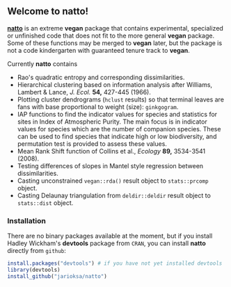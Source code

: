 ## Welcome to natto!

[**natto**](http://en.wikipedia.org/wiki/Nattō) is an extreme
**vegan** package that contains experimental, specialized or
unfinished code that does not fit to the more general **vegan**
package. Some of these functions may be merged to **vegan** later, but
the package is not a code kindergarten with guaranteed tenure track to
**vegan**.

Currently **natto** contains

 * Rao's quadratic entropy and corresponding dissimilarities.
 * Hierarchical clustering based on information analysis after Williams,
   Lambert & Lance, *J. Ecol.* **54,** 427-445 (1966).
 * Plotting cluster dendrograms (`hclust` results) so that terminal
   leaves are fans with base proportional to weight (size): `ginkgogram`.
 * IAP functions to find the indicator values for species and statistics
   for sites in Index of Atmospheric Purity. The main focus is in indicator
   values for species which are the number of companion species. These can
   be used to find species that indicate high or low biodiversity, and 
   permutation test is provided to assess these values.
 * Mean Rank Shift function of Collins et al., *Ecology* **89,**
   3534-3541 (2008).
 * Testing differences of slopes in Mantel style regression between
   dissimilarities.
 * Casting unconstrained `vegan::rda()` result object to `stats::prcomp` 
   object.
 * Casting Delaunay triangulation from `deldir::deldir` result object to
   `stats::dist` object.

### Installation

There are no binary packages available at the moment, but if you install 
Hadley Wickham's **devtools** package from `CRAN`, you can install **natto**
directly from `github`:
```R
install.packages("devtools") # if you have not yet installed devtools
library(devtools)
install_github("jarioksa/natto")
```
